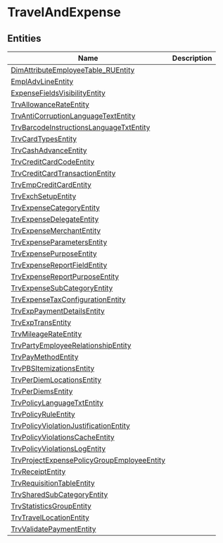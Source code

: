 
# TravelAndExpense


## Entities

|Name|Description|
|---|---|
|[DimAttributeEmployeeTable_RUEntity](DimAttributeEmployeeTable_RUEntity.cdm.json)||
|[EmplAdvLineEntity](EmplAdvLineEntity.cdm.json)||
|[ExpenseFieldsVisibilityEntity](ExpenseFieldsVisibilityEntity.cdm.json)||
|[TrvAllowanceRateEntity](TrvAllowanceRateEntity.cdm.json)||
|[TrvAntiCorruptionLanguageTextEntity](TrvAntiCorruptionLanguageTextEntity.cdm.json)||
|[TrvBarcodeInstructionsLanguageTxtEntity](TrvBarcodeInstructionsLanguageTxtEntity.cdm.json)||
|[TrvCardTypesEntity](TrvCardTypesEntity.cdm.json)||
|[TrvCashAdvanceEntity](TrvCashAdvanceEntity.cdm.json)||
|[TrvCreditCardCodeEntity](TrvCreditCardCodeEntity.cdm.json)||
|[TrvCreditCardTransactionEntity](TrvCreditCardTransactionEntity.cdm.json)||
|[TrvEmpCreditCardEntity](TrvEmpCreditCardEntity.cdm.json)||
|[TrvExchSetupEntity](TrvExchSetupEntity.cdm.json)||
|[TrvExpenseCategoryEntity](TrvExpenseCategoryEntity.cdm.json)||
|[TrvExpenseDelegateEntity](TrvExpenseDelegateEntity.cdm.json)||
|[TrvExpenseMerchantEntity](TrvExpenseMerchantEntity.cdm.json)||
|[TrvExpenseParametersEntity](TrvExpenseParametersEntity.cdm.json)||
|[TrvExpensePurposeEntity](TrvExpensePurposeEntity.cdm.json)||
|[TrvExpenseReportFieldEntity](TrvExpenseReportFieldEntity.cdm.json)||
|[TrvExpenseReportPurposeEntity](TrvExpenseReportPurposeEntity.cdm.json)||
|[TrvExpenseSubCategoryEntity](TrvExpenseSubCategoryEntity.cdm.json)||
|[TrvExpenseTaxConfigurationEntity](TrvExpenseTaxConfigurationEntity.cdm.json)||
|[TrvExpPaymentDetailsEntity](TrvExpPaymentDetailsEntity.cdm.json)||
|[TrvExpTransEntity](TrvExpTransEntity.cdm.json)||
|[TrvMileageRateEntity](TrvMileageRateEntity.cdm.json)||
|[TrvPartyEmployeeRelationshipEntity](TrvPartyEmployeeRelationshipEntity.cdm.json)||
|[TrvPayMethodEntity](TrvPayMethodEntity.cdm.json)||
|[TrvPBSItemizationsEntity](TrvPBSItemizationsEntity.cdm.json)||
|[TrvPerDiemLocationsEntity](TrvPerDiemLocationsEntity.cdm.json)||
|[TrvPerDiemsEntity](TrvPerDiemsEntity.cdm.json)||
|[TrvPolicyLanguageTxtEntity](TrvPolicyLanguageTxtEntity.cdm.json)||
|[TrvPolicyRuleEntity](TrvPolicyRuleEntity.cdm.json)||
|[TrvPolicyViolationJustificationEntity](TrvPolicyViolationJustificationEntity.cdm.json)||
|[TrvPolicyViolationsCacheEntity](TrvPolicyViolationsCacheEntity.cdm.json)||
|[TrvPolicyViolationsLogEntity](TrvPolicyViolationsLogEntity.cdm.json)||
|[TrvProjectExpensePolicyGroupEmployeeEntity](TrvProjectExpensePolicyGroupEmployeeEntity.cdm.json)||
|[TrvReceiptEntity](TrvReceiptEntity.cdm.json)||
|[TrvRequisitionTableEntity](TrvRequisitionTableEntity.cdm.json)||
|[TrvSharedSubCategoryEntity](TrvSharedSubCategoryEntity.cdm.json)||
|[TrvStatisticsGroupEntity](TrvStatisticsGroupEntity.cdm.json)||
|[TrvTravelLocationEntity](TrvTravelLocationEntity.cdm.json)||
|[TrvValidatePaymentEntity](TrvValidatePaymentEntity.cdm.json)||
